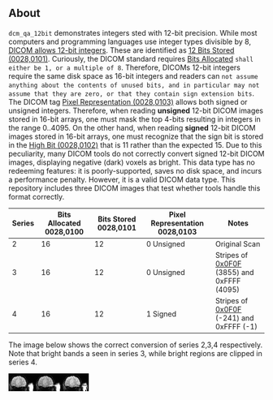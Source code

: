 ## About

`dcm_qa_12bit` demonstrates integers sted with 12-bit precision. While most computers and programming languages use integer types divisible by 8, [DICOM allows 12-bit integers](https://dicom.nema.org/medical/dicom/current/output/html/part05.html#sect_8.1.1). These are identified as [12 Bits Stored (0028,0101)](https://dicom.innolitics.com/ciods/rt-dose/image-pixel/00280101). Curiously, the DICOM standard requires [Bits Allocated](https://dicom.innolitics.com/ciods/rt-dose/image-pixel/00280100) `shall either be 1, or a multiple of 8`. Therefore, DICOMs 12-bit integers require the same disk space as 16-bit integers and readers can `not assume anything about the contents of unused bits, and in particular may not assume that they are zero, or that they contain sign extension bits`. The DICOM tag [Pixel Representation (0028,0103)](https://dicom.innolitics.com/ciods/rt-dose/image-pixel/00280103) allows both signed or unsigned integers. Therefore, when reading **unsigned** 12-bit DICOM images stored in 16-bit arrays, one must mask the top 4-bits resulting in integers in the range 0..4095. On the other hand, when reading **signed** 12-bit DICOM images stored in 16-bit arrays, one must recognize that the sign bit is stored in the [High Bit (0028,0102)](https://dicom.innolitics.com/ciods/rt-dose/image-pixel/00280102) that is 11 rather than the expected 15. Due to this peculiarity, many DICOM tools do not correctly convert signed 12-bit DICOM images, displaying negative (dark) voxels as bright. This data type has no redeeming features: it is poorly-supported, saves no disk space, and incurs a performance penalty. However, it is a valid DICOM data type. This repository includes three DICOM images that test whether tools handle this format correctly.

| Series | Bits Allocated 0028,0100 | Bits Stored 0028,0101  | Pixel Representation 0028,0103 | Notes         |
| ------ | ------------------------ | ---------------------- | ------------------------------ | ------------- |
| 2      | 16                       | 12                     | 0 Unsigned                     | Original Scan |
| 3      | 16                       | 12                     | 0 Unsigned                     | Stripes of [0x0F0F](https://www.rapidtables.com/convert/number/hex-to-decimal.html) (3855) and 0xFFFF (4095) |
| 4      | 16                       | 12                     | 1 Signed                       | Stripes of [0x0F0F](https://www.omnicalculator.com/math/twos-complement) (-241) and 0xFFFF (-1) |

The image below shows the correct conversion of series 2,3,4 respectively. Note that bright bands a seen in series 3, while bright regions are clipped in series 4.

<div style="width: 200%; height: 200%">
  
  ![](./DICOM12bit.png)
  
</div>


